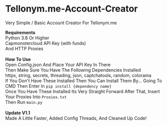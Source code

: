 # Tellonym.me-Account-Creator
Very Simple / Basic Account Creator For Tellonym.me

**Requirements** <br />
Python 3.8 Or Higher<br /> Capmonstercloud API Key (with funds)<br />And HTTP Proxies<br /><br />**How To Use**<br />Open Config.json And Place Your API Key In There<br />Then Make Sure You Have The Following Dependencies Installed<br />httpx, string, secrets, threading, json, captchatools, random, colorama<br />If You Don't Have These Installed Then You Can Install Them By... Going To CMD Then Enter In `pip install {dependency name}`<br />Once You Have These Installed Its Very Straight Forward After That, Insert Your Proxies Into `Proxies.txt`<br />Then Run `main.py`<br /><br />**Update V1.1**<br />Made A Little Faster, Added Config Threads, And Cleaned Up Code!
